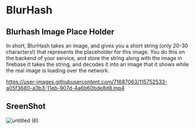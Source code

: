 # BlurHash

## Blurhash Image Place Holder

In short, BlurHash takes an image, and gives you a short string (only 20-30 characters!) that represents the placeholder for this image. You do this on the backend of your service, and store the string along with the image in firebase.It takes the string, and decodes it into an image that it shows while the real image is loading over the network.






https://user-images.githubusercontent.com/71687063/115752533-a05f3680-a3b3-11eb-907d-4a6b60bde8d8.mp4


## SreenShot

![untitled (6)](https://user-images.githubusercontent.com/71687063/115752381-77d73c80-a3b3-11eb-91c2-17b08a4abcfb.jpg)
